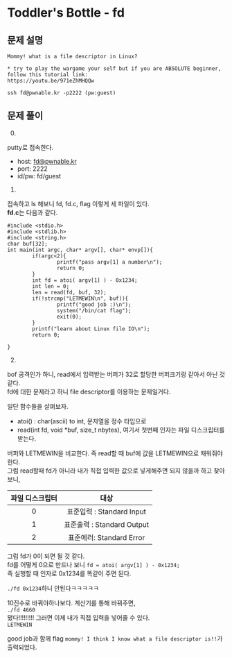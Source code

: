 # Toddler's Bottle - fd  

## 문제 설명  
```
Mommy! what is a file descriptor in Linux?

* try to play the wargame your self but if you are ABSOLUTE beginner, follow this tutorial link:
https://youtu.be/971eZhMHQQw

ssh fd@pwnable.kr -p2222 (pw:guest)
```  

## 문제 풀이  
0.  
putty로 접속한다.  
* host: fd@pwnable.kr  
* port: 2222
* id/pw: fd/guest  

1.  
접속하고 ls 해보니 fd, fd.c, flag 이렇게 세 파일이 있다.  
**fd.c**는 다음과 같다.  
```
#include <stdio.h>
#include <stdlib.h>
#include <string.h>
char buf[32];
int main(int argc, char* argv[], char* envp[]){
        if(argc<2){
                printf("pass argv[1] a number\n");
                return 0;
        }
        int fd = atoi( argv[1] ) - 0x1234;
        int len = 0;
        len = read(fd, buf, 32);
        if(!strcmp("LETMEWIN\n", buf)){
                printf("good job :)\n");
                system("/bin/cat flag");
                exit(0);
        }
        printf("learn about Linux file IO\n");
        return 0;

}
```  

2.  
bof 공격인가 하니, read에서 입력받는 버퍼가 32로 할당한 버퍼크기랑 같아서 아닌 것 같다.  
fd에 대한 문제라고 하니 file descriptor를 이용하는 문제일거다.  

일단 함수들을 살펴보자.  
* atoi() : char(ascii) to int, 문자열을 정수 타입으로  
* read(int fd, void *buf, size_t nbytes), 여기서 첫번째 인자는 파일 디스크립터를 받는다.  

버퍼와 LETMEWIN을 비교한다. 즉 read할 때 buf에 값을 LETMEWIN으로 채워줘야한다.  
그럼 read할때 fd가 아니라 내가 직접 입력한 값으로 넣게해주면 되지 않을까 하고 찾아보니,  

|파일 디스크립터|대상|  
|:---:|:---:|  
|0|표준입력 : Standard Input|  
|1|표준출력 : Standard Output|  
|2|표준에러: Standard Error|  

그럼 fd가 0이 되면 될 것 같다.  
fd를 어떻게 0으로 만드나 보니 ```fd = atoi( argv[1] ) - 0x1234;```  
즉 실행할 때 인자로 0x1234를 똑같이 주면 된다.  

```./fd 0x1234```하니 안된다ㅋㅋㅋㅋㅋ  

10진수로 바꿔야하나보다. 계산기를 통해 바꿔주면,  
```./fd 4660```  
됐다!!!!!!!!! 그러면 이제 내가 직접 입력을 넣어줄 수 있다.  
```LETMEWIN```  

good job과 함께 flag ```mommy! I think I know what a file descriptor is!!```가 출력되었다.  







